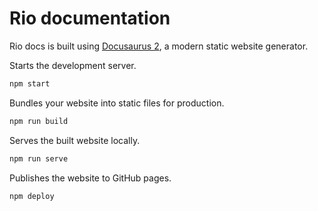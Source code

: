 # Rio documentation

Rio docs is built using [Docusaurus 2](https://docusaurus.io/), a modern static website generator.

Starts the development server.
```bash
npm start
```

Bundles your website into static files for production.
```bash
npm run build
```

Serves the built website locally.
```bash
npm run serve
```

Publishes the website to GitHub pages.
```bash
npm deploy
```
